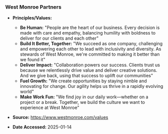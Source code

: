### West Monroe Partners

- **Principles/Values:**
  - **Be Human:** "People are the heart of our business. Every decision is made with care and empathy, balancing humility with boldness to deliver for our clients and each other"
  - **Build It Better, Together:** "We succeed as one company, challenging and empowering each other to lead with inclusivity and diversity. As stewards of West Monroe, we're committed to making it better than we found it"
  - **Deliver Impact:** "Collaboration powers our success. Clients trust us because we relentlessly drive value and deliver creative solutions. And we give back, using that success to uplift our communities"
  - **Fuel Growth:** "We create opportunities by staying nimble and innovating for change. Our agility helps us thrive in a rapidly evolving world"
  - **Make Work Fun:** "We find joy in our daily work—whether on a project or a break. Together, we build the culture we want to experience at West Monroe"

- **Source:** https://www.westmonroe.com/values
- **Date Accessed:** 2025-01-14